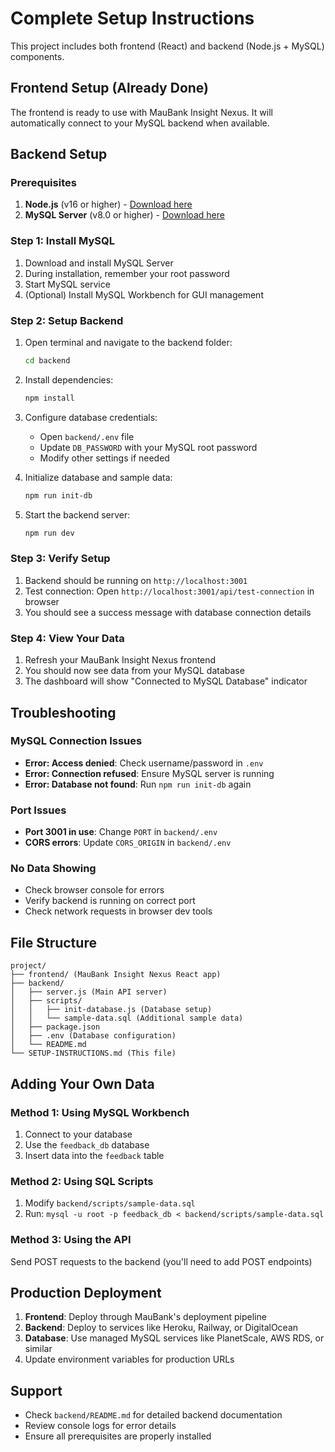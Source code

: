 # Complete Setup Instructions

This project includes both frontend (React) and backend (Node.js + MySQL) components.

## Frontend Setup (Already Done)

The frontend is ready to use with MauBank Insight Nexus. It will automatically connect to your MySQL backend when available.

## Backend Setup

### Prerequisites
1. **Node.js** (v16 or higher) - [Download here](https://nodejs.org/)
2. **MySQL Server** (v8.0 or higher) - [Download here](https://dev.mysql.com/downloads/mysql/)

### Step 1: Install MySQL
1. Download and install MySQL Server
2. During installation, remember your root password
3. Start MySQL service
4. (Optional) Install MySQL Workbench for GUI management

### Step 2: Setup Backend
1. Open terminal and navigate to the backend folder:
   ```bash
   cd backend
   ```

2. Install dependencies:
   ```bash
   npm install
   ```

3. Configure database credentials:
   - Open `backend/.env` file
   - Update `DB_PASSWORD` with your MySQL root password
   - Modify other settings if needed

4. Initialize database and sample data:
   ```bash
   npm run init-db
   ```

5. Start the backend server:
   ```bash
   npm run dev
   ```

### Step 3: Verify Setup
1. Backend should be running on `http://localhost:3001`
2. Test connection: Open `http://localhost:3001/api/test-connection` in browser
3. You should see a success message with database connection details

### Step 4: View Your Data
1. Refresh your MauBank Insight Nexus frontend
2. You should now see data from your MySQL database
3. The dashboard will show "Connected to MySQL Database" indicator

## Troubleshooting

### MySQL Connection Issues
- **Error: Access denied**: Check username/password in `.env`
- **Error: Connection refused**: Ensure MySQL server is running
- **Error: Database not found**: Run `npm run init-db` again

### Port Issues
- **Port 3001 in use**: Change `PORT` in `backend/.env`
- **CORS errors**: Update `CORS_ORIGIN` in `backend/.env`

### No Data Showing
- Check browser console for errors
- Verify backend is running on correct port
- Check network requests in browser dev tools

## File Structure
```
project/
├── frontend/ (MauBank Insight Nexus React app)
├── backend/
│   ├── server.js (Main API server)
│   ├── scripts/
│   │   ├── init-database.js (Database setup)
│   │   └── sample-data.sql (Additional sample data)
│   ├── package.json
│   ├── .env (Database configuration)
│   └── README.md
└── SETUP-INSTRUCTIONS.md (This file)
```

## Adding Your Own Data

### Method 1: Using MySQL Workbench
1. Connect to your database
2. Use the `feedback_db` database
3. Insert data into the `feedback` table

### Method 2: Using SQL Scripts
1. Modify `backend/scripts/sample-data.sql`
2. Run: `mysql -u root -p feedback_db < backend/scripts/sample-data.sql`

### Method 3: Using the API
Send POST requests to the backend (you'll need to add POST endpoints)

## Production Deployment
1. **Frontend**: Deploy through MauBank's deployment pipeline
2. **Backend**: Deploy to services like Heroku, Railway, or DigitalOcean
3. **Database**: Use managed MySQL services like PlanetScale, AWS RDS, or similar
4. Update environment variables for production URLs

## Support
- Check `backend/README.md` for detailed backend documentation
- Review console logs for error details
- Ensure all prerequisites are properly installed
